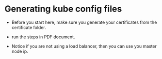 # Generating kube config files

- Before you start here, make sure you generate your certificates from the certificate folder.

- run the steps in PDF document.

- Notice if you are not using a load balancer, then you can use you master node ip.

